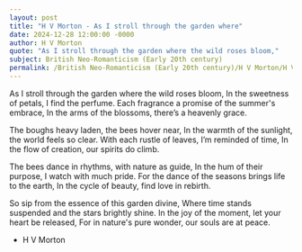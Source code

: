 ```yaml
---
layout: post
title: "H V Morton - As I stroll through the garden where"
date: 2024-12-28 12:00:00 -0000
author: H V Morton
quote: "As I stroll through the garden where the wild roses bloom,"
subject: British Neo-Romanticism (Early 20th century)
permalink: /British Neo-Romanticism (Early 20th century)/H V Morton/H V Morton - As I stroll through the garden where
---
```


As I stroll through the garden where the wild roses bloom,
In the sweetness of petals, I find the perfume.
Each fragrance a promise of the summer's embrace,
In the arms of the blossoms, there’s a heavenly grace.

The boughs heavy laden, the bees hover near,
In the warmth of the sunlight, the world feels so clear.
With each rustle of leaves, I’m reminded of time,
In the flow of creation, our spirits do climb.

The bees dance in rhythms, with nature as guide,
In the hum of their purpose, I watch with much pride.
For the dance of the seasons brings life to the earth,
In the cycle of beauty, find love in rebirth.

So sip from the essence of this garden divine,
Where time stands suspended and the stars brightly shine.
In the joy of the moment, let your heart be released,
For in nature's pure wonder, our souls are at peace.

- H V Morton

